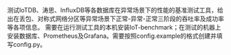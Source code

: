 测试IoTDB、涛思、InfluxDB等各数据库在异常场景下的性能的基准测试工具，给出在丢包、对称式网络分区等异常场景下正常-异常-正常三阶段的吞吐率及成功率等各项信息。
需要在运行测试工具的本机安装IoT-benchmark；在测试的机器上安装数据库、Prometheus及Grafana。需要按照config.example的格式创建并填写config.py。